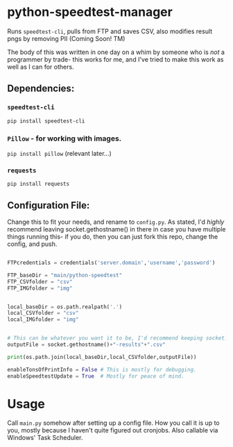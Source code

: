 # python-speedtest-manager
Runs ``speedtest-cli``, pulls from FTP and saves CSV, also modifies result pngs by removing PII (Coming Soon! TM)

The body of this was written in one day on a whim by someone who is *not* a programmer by trade- this works for me, and I've tried to make this work as well as I can for others.

## Dependencies:
### ``speedtest-cli``
``pip install speedtest-cli``
### ``Pillow`` - for working with images.
``pip install pillow``
(relevant later...)
### ``requests``
``pip install requests``

## Configuration File:
Change this to fit your needs, and rename to ``config.py``.
As stated, I'd *highly* recommend leaving socket.gethostname() in there in case you have multiple things running this- if you do, then you can just fork this repo, change the config, and push.

```python

FTPcredentials = credentials('server.domain','username','password')

FTP_baseDir = "main/python-speedtest"
FTP_CSVfolder = "csv"
FTP_IMGfolder = "img"


local_baseDir = os.path.realpath('.')
local_CSVfolder = "csv"
local_IMGfolder = "img"


# This can be whatever you want it to be, I'd recommend keeping socket.gethostname() in there somewhere so that if you have multiple instances of this they all have separate places to upload.
outputFile = socket.gethostname()+"-results"+".csv" 

print(os.path.join(local_baseDir,local_CSVfolder,outputFile))

enableTonsOfPrintInfo = False # This is mostly for debugging.
enableSpeedtestUpdate = True  # Mostly for peace of mind.
```

# Usage
Call ``main.py`` somehow after setting up a config file.  How you call it is up to you, mostly because I haven't quite figured out cronjobs.  Also callable via Windows' Task Scheduler.
